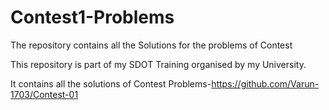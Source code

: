 # Contest1-Problems
The repository contains all the Solutions for the problems of Contest

This repository is part of my SDOT Training organised by my University.

It contains all the solutions of Contest Problems-https://github.com/Varun-1703/Contest-01
